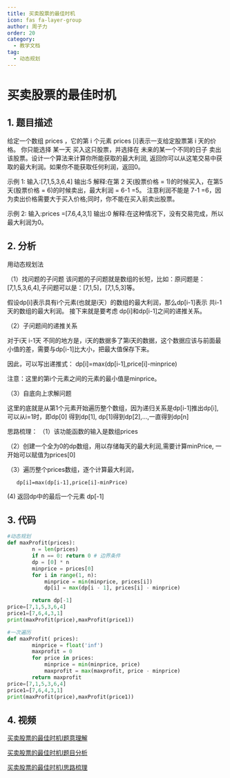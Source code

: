 ```yaml
---
title: 买卖股票的最佳时机
icon: fas fa-layer-group
author: 周子力
order: 20
category:
  - 教学文档
tag:
  - 动态规划
---
```


# 买卖股票的最佳时机
## 1. 题目描述
给定一个数组 prices ，它的第 i 个元素 prices [i]表示一支给定股票第 i 天的价格。
你只能选择 某一天 买入这只股票，并选择在 未来的某一个不同的日子 卖出该股票。设计一个算法来计算你所能获取的最大利润,
返回你可以从这笔交易中获取的最大利润。如果你不能获取任何利润，返回0。

示例 1:
输入:[7,1,5,3,6,4]
输出:5
解释:在第 2 天(股票价格 = 1)的时候买入，在第5 天(股票价格 = 6)的时候卖出，最大利润 = 6-1 =5。
注意利润不能是 7-1 =6，因为卖出价格需要大于买入价格;同时，你不能在买入前卖出股票。

示例 2:
输入:prices =[7.6,4,3,1]
输出:0
解释:在这种情况下，没有交易完成，所以最大利润为0。
 
## 2. 分析
  用动态规划法

  （1）找问题的子问题
  该问题的子问题就是数组的长短，比如：原问题是：[7,1,5,3,6,4],子问题可以是：[7,1,5]，[7,1,5,3]等。

  假设dp[i]表示具有i个元素(也就是i天）的数组的最大利润，那么dp[i-1]表示 共i-1天的数组的最大利润。
  接下来就是要考虑 dp[i]和dp[i-1]之间的递推关系。

  （2）子问题间的递推关系

  对于i天 i-1天 不同的地方是，i天的数据多了第i天的数据，这个数据应该与前面最小值的差，需要与dp[i-1]比大小，把最大值保存下来。

  因此，可以写出递推式：
  dp[i]=max(dp[i-1],price[i]-minprice)

  注意：这里的第i个元素之间的元素的最小值是minprice。

  （3）自底向上求解问题

  这里的底就是从第1个元素开始遍历整个数组，因为递归关系是dp[i-1]推出dp[i], 可以从i=1时，即dp[0] 得到dp[1], dp[1]得到dp[2],...,一直得到dp[n]

  思路梳理：
  （1）该功能函数的输入是数组prices

  （2）创建一个全为0的dp数组，用以存储每天的最大利润,需要计算minPrice, 一开始可以赋值为prices[0]

  （3）遍历整个prices数组，逐个计算最大利润，

       dp[i]=max(dp[i-1],price[i]-minPrice)

   (4) 返回dp中的最后一个元素 dp[-1]



## 3. 代码
```python
#动态规划
def maxProfit(prices):
        n = len(prices)
        if n == 0: return 0 # 边界条件
        dp = [0] * n
        minprice = prices[0] 
        for i in range(1, n):
            minprice = min(minprice, prices[i])
            dp[i] = max(dp[i - 1], prices[i] - minprice)

        return dp[-1]
price=[7,1,5,3,6,4]
price1=[7,6,4,3,1]
print(maxProfit(price),maxProfit(price1))
```

```python
#一次遍历
def maxProfit( prices):
        minprice = float('inf')
        maxprofit = 0
        for price in prices:
            minprice = min(minprice, price)
            maxprofit = max(maxprofit, price - minprice)
        return maxprofit
price=[7,1,5,3,6,4]
price1=[7,6,4,3,1]
print(maxProfit(price),maxProfit(price1))
```
## 4. 视频
[买卖股票的最佳时机I题意理解](https://d.zxin.confnew.com/1a414e30-26b7-4dca-a88f-6afe08bd9c90.mp4)

[买卖股票的最佳时机I题目分析](https://d.zxin.confnew.com/5ebb7ba5-c024-410f-bb44-df0a68fa5d6f.mp4)

[买卖股票的最佳时机I思路梳理](https://d.zxin.confnew.com/e7b5e684-fabd-4a9e-a553-bcea72509e68.mp4)
